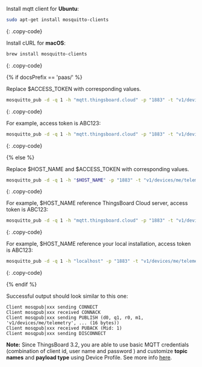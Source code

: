 Install mqtt client for **Ubuntu**:

```bash
sudo apt-get install mosquitto-clients
```
{: .copy-code}

Install cURL for **macOS**:

```bash
brew install mosquitto-clients
```
{: .copy-code}

{% if docsPrefix == 'paas/' %}

Replace $ACCESS_TOKEN with corresponding values.

```bash
mosquitto_pub -d -q 1 -h "mqtt.thingsboard.cloud" -p "1883" -t "v1/devices/me/telemetry" -u "$ACCESS_TOKEN" -m {"temperature":25}
```
{: .copy-code}

For example, access token is ABC123:

```bash
mosquitto_pub -d -q 1 -h "mqtt.thingsboard.cloud" -p "1883" -t "v1/devices/me/telemetry" -u "ABC123" -m {"temperature":25} 
```
{: .copy-code}

{% else %}

Replace $HOST_NAME and $ACCESS_TOKEN with corresponding values.

```bash
mosquitto_pub -d -q 1 -h "$HOST_NAME" -p "1883" -t "v1/devices/me/telemetry" -u "$ACCESS_TOKEN" -m {"temperature":25}
```
{: .copy-code}

For example, $HOST_NAME reference ThingsBoard Cloud server, access token is ABC123:

```bash
mosquitto_pub -d -q 1 -h "mqtt.thingsboard.cloud" -p "1883" -t "v1/devices/me/telemetry" -u "ABC123" -m {"temperature":25} 
```
{: .copy-code}

For example, $HOST_NAME reference your local installation, access token is ABC123:

```bash
mosquitto_pub -d -q 1 -h "localhost" -p "1883" -t "v1/devices/me/telemetry" -u "ABC123" -m {"temperature":25}
```
{: .copy-code}

{% endif %}

Successful output should look similar to this one:

```text
Client mosqpub|xxx sending CONNECT
Client mosqpub|xxx received CONNACK
Client mosqpub|xxx sending PUBLISH (d0, q1, r0, m1, 'v1/devices/me/telemetry', ... (16 bytes))
Client mosqpub|xxx received PUBACK (Mid: 1)
Client mosqpub|xxx sending DISCONNECT
```

**Note:** Since ThingsBoard 3.2, you are able to use basic MQTT credentials (combination of client id, user name and password ) 
and customize **topic names** and **payload type** using Device Profile. See more info [here](/docs/user-guide/device-profiles/#mqtt-transport-type).

<br/>
<br/>
  